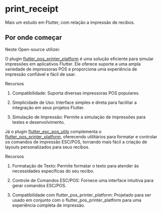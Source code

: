 # print_receipt

Mais um estudo em Flutter, com relação a impressão de recibos. 

## Por onde começar 

Neste Open-source utilizei: 

O plugin  [flutter_pos_printer_platform](https://pub.dev/packages/flutter_pos_printer_platform_image_3) é uma solução eficiente para simular impressões em aplicativos Flutter. Ele oferece suporte a uma ampla variedade de impressoras POS e proporciona uma experiência de impressão confiável e fácil de usar.

Recursos
1. Compatibilidade: Suporta diversas impressoras POS populares.

2. Simplicidade de Uso: Interface simples e direta para facilitar a integração em seus projetos Flutter.

3. Simulação de Impressão: Permite a simulação de impressões para testes e desenvolvimento.

Já o plugin [flutter_esc_pos_utils](https://pub.dev/packages/flutter_esc_pos_utils) complementa o [flutter_pos_printer_platform](https://pub.dev/packages/flutter_pos_printer_platform_image_3), oferecendo utilitários para formatar e controlar os comandos de impressão ESC/POS, tornando mais fácil a criação de layouts personalizados para seus recibos.

Recursos
1. Formatação de Texto: Permite formatar o texto para atender às necessidades específicas do seu recibo.

2. Controle de Comandos ESC/POS: Fornece uma interface intuitiva para gerar comandos ESC/POS.

3. Compatibilidade com flutter_pos_printer_platform: Projetado para ser usado em conjunto com o flutter_pos_printer_platform para uma experiência completa de impressão.


